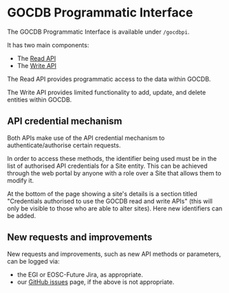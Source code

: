 # GOCDB Programmatic Interface

The GOCDB Programmatic Interface is available under `/gocdbpi`.

It has two main components:

- The [Read API](read/index.md)
- The [Write API](write/index.md)

The Read API provides programmatic access to the data within GOCDB.

The Write API provides limited functionality to add, update, and delete
entities within GOCDB.

## API credential mechanism

Both APIs make use of the API credential mechanism to authenticate/authorise
certain requests.

In order to access these methods, the identifier being used must be in the list
of authorised API credentials for a Site entity. This can be achieved through
the web portal by anyone with a role over a Site that allows them to modify it.

At the bottom of the page showing a site's details is a section titled
"Credentials authorised to use the GOCDB read and write APIs" (this will only
be visible to those who are able to alter sites). Here new identifiers can be added.

## New requests and improvements

New requests and improvements, such as new API methods or parameters, can be
logged via:

- the EGI or EOSC-Future Jira, as appropriate.
- our [GitHub issues](https://github.com/GOCDB/gocdb/issues) page, if the
  above is not appropriate.
